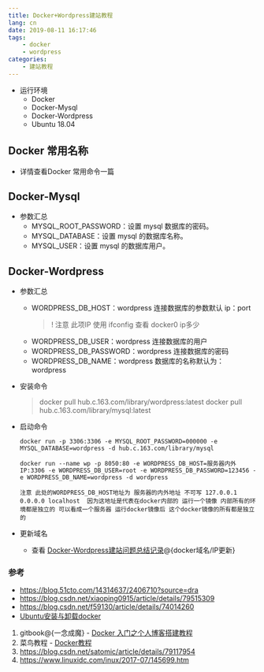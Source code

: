 ```yaml
---
title: Docker+Wordpress建站教程
lang: cn
date: 2019-08-11 16:17:46
tags:
    - docker
    - wordpress
categories:
    - 建站教程
---
```



- 运行环境
    - Docker
    - Docker-Mysql
    - Docker-Wordpress
    - Ubuntu 18.04

## Docker 常用名称
- 详情查看Docker 常用命令一篇


## Docker-Mysql
- 参数汇总
    - MYSQL_ROOT_PASSWORD：设置 mysql 数据库的密码。
    - MYSQL_DATABASE：设置 mysql 的数据库名称。
    - MYSQL_USER：设置 mysql 的数据库用户。

## Docker-Wordpress 
- 参数汇总
    - WORDPRESS_DB_HOST：wordpress 连接数据库的参数默认 ip：port 
        > ! 注意 此项IP 使用 ifconfig 查看 docker0 ip多少
    - WORDPRESS_DB_USER：wordpress 连接数据库的用户 
    - WORDPRESS_DB_PASSWORD：wordpress 连接数据库的密码
    - WORDPRESS_DB_NAME：wordpress 数据库的名称默认为：wordpress

- 安装命令
    > docker pull hub.c.163.com/library/wordpress:latest
    > docker pull hub.c.163.com/library/mysql:latest

- 启动命令
    ```
    docker run -p 3306:3306 -e MYSQL_ROOT_PASSWORD=000000 -e MYSQL_DATABASE=wordpress -d hub.c.163.com/library/mysql
 
    docker run --name wp -p 8050:80 -e WORDPRESS_DB_HOST=服务器内外IP:3306 -e WORDPRESS_DB_USER=root -e WORDPRESS_DB_PASSWORD=123456 -e WORDPRESS_DB_NAME=wordpress -d wordpress

    注意 此处的WORDPRESS_DB_HOST地址为 服务器的内外地址 不可写 127.0.0.1 0.0.0.0 localhost  因为这地址是代表在docker内部的 运行一个镜像 内部所有的环境都是独立的 可以看成一个服务器 运行docker镜像后 这个docker镜像的所有都是独立的  
    ```

- 更新域名
    - 查看 [Docker-Wordpress建站问题总结记录](https://tdou.cc/)@{docker域名/IP更新}


### 参考
- https://blog.51cto.com/14314637/2406710?source=dra
- https://blog.csdn.net/xiaoping0915/article/details/79515309
- https://blog.csdn.net/f59130/article/details/74014260
- [Ubuntu安装与卸载docker](https://blog.csdn.net/longzhoufeng/article/details/82421322)
1. gitbook@{一念成魔} - [Docker 入门之个人博客搭建教程](https://gitbook.cn/books/5b63feefd66d4772839a2418/index.html)
2. 菜鸟教程 - [Docker教程](https://www.runoob.com/docker/docker-tutorial.html)
3. https://blog.csdn.net/satomic/article/details/79117954 
4. https://www.linuxidc.com/inux/2017-07/145699.htm
